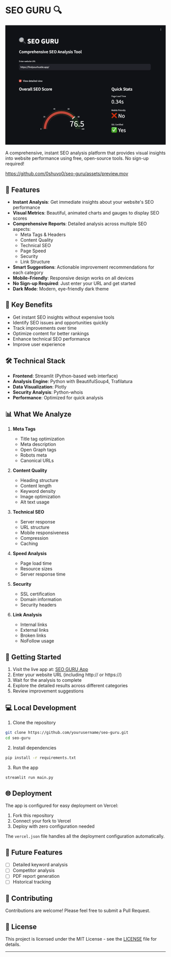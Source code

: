 # SEO GURU 🔍

![SEO GURU Preview](preview.png)

A comprehensive, instant SEO analysis platform that provides visual insights into website performance using free, open-source tools. No sign-up required!

https://github.com/0shuvo0/seo-guru/assets/preview.mov

## 🚀 Features

- **Instant Analysis**: Get immediate insights about your website's SEO performance
- **Visual Metrics**: Beautiful, animated charts and gauges to display SEO scores
- **Comprehensive Reports**: Detailed analysis across multiple SEO aspects:
  - Meta Tags & Headers
  - Content Quality
  - Technical SEO
  - Page Speed
  - Security
  - Link Structure
- **Smart Suggestions**: Actionable improvement recommendations for each category
- **Mobile-Friendly**: Responsive design works on all devices
- **No Sign-up Required**: Just enter your URL and get started
- **Dark Mode**: Modern, eye-friendly dark theme

## 🎯 Key Benefits

- Get instant SEO insights without expensive tools
- Identify SEO issues and opportunities quickly
- Track improvements over time
- Optimize content for better rankings
- Enhance technical SEO performance
- Improve user experience

## 🛠️ Technical Stack

- **Frontend**: Streamlit (Python-based web interface)
- **Analysis Engine**: Python with BeautifulSoup4, Trafilatura
- **Data Visualization**: Plotly
- **Security Analysis**: Python-whois
- **Performance**: Optimized for quick analysis

## 📊 What We Analyze

1. **Meta Tags**
   - Title tag optimization
   - Meta description
   - Open Graph tags
   - Robots meta
   - Canonical URLs

2. **Content Quality**
   - Heading structure
   - Content length
   - Keyword density
   - Image optimization
   - Alt text usage

3. **Technical SEO**
   - Server response
   - URL structure
   - Mobile responsiveness
   - Compression
   - Caching

4. **Speed Analysis**
   - Page load time
   - Resource sizes
   - Server response time

5. **Security**
   - SSL certification
   - Domain information
   - Security headers

6. **Link Analysis**
   - Internal links
   - External links
   - Broken links
   - NoFollow usage

## 🚀 Getting Started

1. Visit the live app at: [SEO GURU App](https://your-app-url.replit.app)
2. Enter your website URL (including http:// or https://)
3. Wait for the analysis to complete
4. Explore the detailed results across different categories
5. Review improvement suggestions

## 💻 Local Development

1. Clone the repository
```bash
git clone https://github.com/yourusername/seo-guru.git
cd seo-guru
```

2. Install dependencies
```bash
pip install -r requirements.txt
```

3. Run the app
```bash
streamlit run main.py
```

## 🌐 Deployment

The app is configured for easy deployment on Vercel:

1. Fork this repository
2. Connect your fork to Vercel
3. Deploy with zero configuration needed

The `vercel.json` file handles all the deployment configuration automatically.

## 📝 Future Features

- [ ] Detailed keyword analysis
- [ ] Competitor analysis
- [ ] PDF report generation
- [ ] Historical tracking

## 🤝 Contributing

Contributions are welcome! Please feel free to submit a Pull Request.

## 📄 License

This project is licensed under the MIT License - see the [LICENSE](LICENSE) file for details.

---
